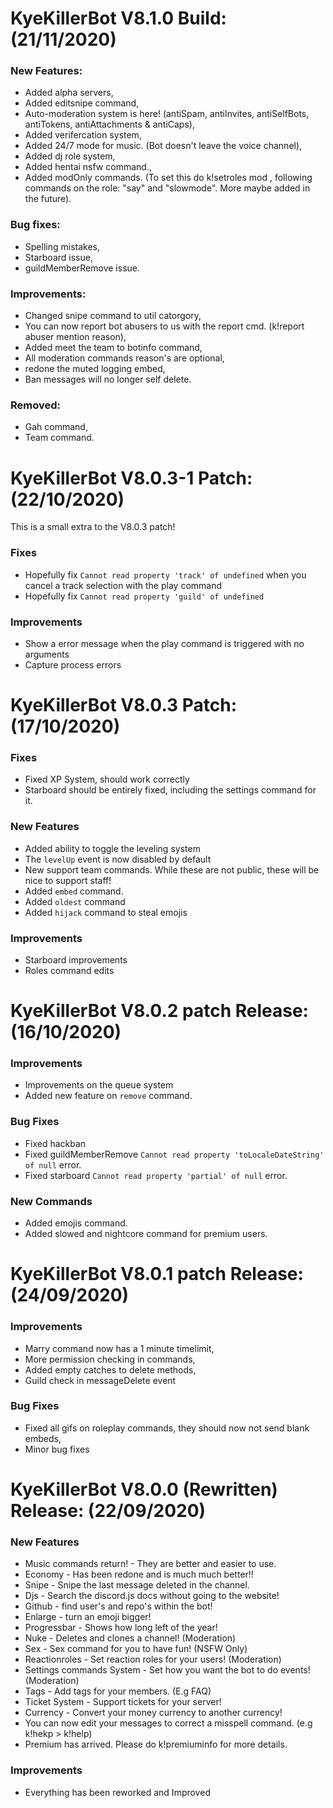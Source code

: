 # KyeKillerBot V8.1.0 Build: (21/11/2020)

### New Features:

- Added alpha servers,
- Added editsnipe command,
- Auto-moderation system is here! (antiSpam, antiInvites, antiSelfBots, antiTokens, antiAttachments & antiCaps),
- Added verifercation system,
- Added 24/7 mode for music. (Bot doesn't leave the voice channel),
- Added dj role system,
- Added hentai nsfw command.,
- Added modOnly commands. (To set this do k!setroles mod <role>, following commands on the role: "say" and "slowmode". More maybe added in the future).

### Bug fixes: 
- Spelling mistakes,
- Starboard issue,
- guildMemberRemove issue.

### Improvements:
- Changed snipe command to util catorgory,
- You can now report bot abusers to us with the report cmd. (k!report abuser mention reason),
- Added meet the team to botinfo command,
- All moderation commands reason's are optional,
- redone the muted logging embed, 
- Ban messages will no longer self delete.

### Removed: 
- Gah command,
- Team command.

# KyeKillerBot V8.0.3-1 Patch: (22/10/2020)

This is a small extra to the V8.0.3 patch!

### Fixes

- Hopefully fix `Cannot read property 'track' of undefined` when you cancel a track selection with the play command
- Hopefully fix `Cannot read property 'guild' of undefined`

### Improvements

- Show a error message when the play command is triggered with no arguments
- Capture process errors

# KyeKillerBot V8.0.3 Patch: (17/10/2020)

### Fixes

- Fixed XP System, should work correctly
- Starboard should be entirely fixed, including the settings command for it.

### New Features

- Added ability to toggle the leveling system
- The `levelUp` event is now disabled by default
- New support team commands. While these are not public, these will be nice to support staff!
- Added `embed` command.
- Added `oldest` command
- Added `hijack` command to steal emojis

### Improvements

- Starboard improvements
- Roles command edits

# KyeKillerBot V8.0.2 patch Release: (16/10/2020)

### Improvements

- Improvements on the queue system
- Added new feature on `remove` command.

### Bug Fixes

- Fixed hackban
- Fixed guildMemberRemove `Cannot read property 'toLocaleDateString' of null` error.
- Fixed starboard `Cannot read property 'partial' of null` error.

### New Commands

- Added emojis command.
- Added slowed and nightcore command for premium users.

# KyeKillerBot V8.0.1 patch Release: (24/09/2020)

### Improvements

- Marry command now has a 1 minute timelimit,
- More permission checking in commands,
- Added empty catches to delete methods,
- Guild check in messageDelete event

### Bug Fixes

- Fixed all gifs on roleplay commands, they should now not send blank embeds,
- Minor bug fixes

# KyeKillerBot V8.0.0 (Rewritten) Release: (22/09/2020)

### New Features

- Music commands return! - They are better and easier to use.
- Economy - Has been redone and is much much better!!
- Snipe - Snipe the last message deleted in the channel.
- Djs - Search the discord.js docs without going to the website!
- Github - find user's and repo's within the bot!
- Enlarge - turn an emoji bigger!
- Progressbar - Shows how long left of the year!
- Nuke - Deletes and clones a channel! (Moderation)
- Sex - Sex command for you to have fun! (NSFW Only)
- Reactionroles - Set reaction roles for your users! (Moderation)
- Settings commands System - Set how you want the bot to do events! (Moderation)
- Tags - Add tags for your members. (E.g FAQ)
- Ticket System - Support tickets for your server!
- Currency - Convert your money currency to another currency!
- You can now edit your messages to correct a misspell command. (e.g k!hekp > k!help)
- Premium has arrived. Please do k!premiuminfo for more details.

### Improvements

- Everything has been reworked and Improved
